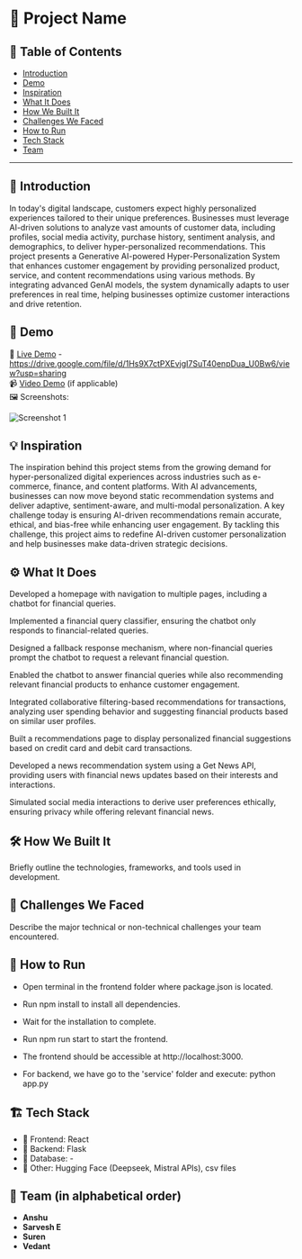 # 🚀 Project Name

## 📌 Table of Contents
- [Introduction](#introduction)
- [Demo](#demo)
- [Inspiration](#inspiration)
- [What It Does](#what-it-does)
- [How We Built It](#how-we-built-it)
- [Challenges We Faced](#challenges-we-faced)
- [How to Run](#how-to-run)
- [Tech Stack](#tech-stack)
- [Team](#team)

---

## 🎯 Introduction
In today's digital landscape, customers expect highly personalized experiences tailored to their unique preferences. Businesses must leverage AI-driven solutions to analyze vast amounts of customer data, including profiles, social media activity, purchase history, sentiment analysis, and demographics, to deliver hyper-personalized recommendations. This project presents a Generative AI-powered Hyper-Personalization System that enhances customer engagement by providing personalized product, service, and content recommendations using various methods. By integrating advanced GenAI models, the system dynamically adapts to user preferences in real time, helping businesses optimize customer interactions and drive retention.

## 🎥 Demo
🔗 [Live Demo](#) - https://drive.google.com/file/d/1Hs9X7ctPXEvjgI7SuT40enpDua_U0Bw6/view?usp=sharing  
📹 [Video Demo](#) (if applicable)  
🖼️ Screenshots:

![Screenshot 1](link-to-image)

## 💡 Inspiration
The inspiration behind this project stems from the growing demand for hyper-personalized digital experiences across industries such as e-commerce, finance, and content platforms. With AI advancements, businesses can now move beyond static recommendation systems and deliver adaptive, sentiment-aware, and multi-modal personalization. A key challenge today is ensuring AI-driven recommendations remain accurate, ethical, and bias-free while enhancing user engagement. By tackling this challenge, this project aims to redefine AI-driven customer personalization and help businesses make data-driven strategic decisions.

## ⚙️ What It Does
Developed a homepage with navigation to multiple pages, including a chatbot for financial queries.

Implemented a financial query classifier, ensuring the chatbot only responds to financial-related queries.

Designed a fallback response mechanism, where non-financial queries prompt the chatbot to request a relevant financial question.

Enabled the chatbot to answer financial queries while also recommending relevant financial products to enhance customer engagement.

Integrated collaborative filtering-based recommendations for transactions, analyzing user spending behavior and suggesting financial products based on similar user profiles.

Built a recommendations page to display personalized financial suggestions based on credit card and debit card transactions.

Developed a news recommendation system using a Get News API, providing users with financial news updates based on their interests and interactions.

Simulated social media interactions to derive user preferences ethically, ensuring privacy while offering relevant financial news.

## 🛠️ How We Built It
Briefly outline the technologies, frameworks, and tools used in development.

## 🚧 Challenges We Faced
Describe the major technical or non-technical challenges your team encountered.

## 🏃 How to Run
- Open terminal in the frontend folder where package.json is located.

- Run npm install to install all dependencies.

- Wait for the installation to complete.

- Run npm run start to start the frontend.

- The frontend should be accessible at http://localhost:3000.
- For backend, we have go to the 'service' folder and execute: python app.py

## 🏗️ Tech Stack
- 🔹 Frontend: React
- 🔹 Backend: Flask
- 🔹 Database: -
- 🔹 Other: Hugging Face (Deepseek, Mistral APIs), csv files
  
## 👥 Team (in alphabetical order)
- **Anshu**
- **Sarvesh E**
- **Suren**
- **Vedant**
